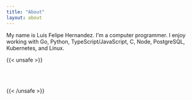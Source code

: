 ```yaml
---
title: "About"
layout: about
---
```


My name is Luis Felipe Hernandez. I'm a computer programmer. I enjoy working with Go, Python, TypeScript/JavaScript, C, Node, PostgreSQL, Kubernetes, and Linux.

{{< unsafe >}}
<div style="display:flex;justify-content:space-evenly;margin-top:4rem;">
    <div
        data-iframe-width="150"
        data-iframe-height="270"
        data-share-badge-id="8465bb9e-c4b1-47de-96c3-314969be3c92"
        data-share-badge-host="https://www.credly.com">
    </div>
    <div
        data-iframe-width="150"
        data-iframe-height="270"
        data-share-badge-id="06316b13-4071-4ceb-930d-205ef2b365de"
        data-share-badge-host="https://www.credly.com">
    </div>
</div>
<script type="text/javascript" async src="//cdn.credly.com/assets/utilities/embed.js"></script>
{{< /unsafe >}}
